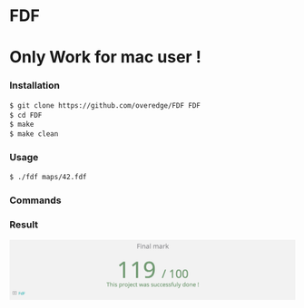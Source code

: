 # FDF

# Only Work for mac user !

### Installation
```sh
$ git clone https://github.com/overedge/FDF FDF
$ cd FDF
$ make
$ make clean
```
### Usage
```sh
$ ./fdf maps/42.fdf
```
### Commands

### Result
![Image of Result](https://github.com/overedge/FDF/blob/master/result.png?raw=true)

